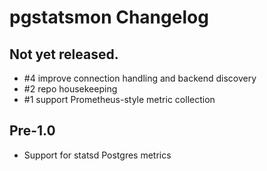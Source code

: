 # pgstatsmon Changelog

## Not yet released.
* #4 improve connection handling and backend discovery
* #2 repo housekeeping
* #1 support Prometheus-style metric collection

## Pre-1.0
* Support for statsd Postgres metrics
